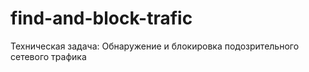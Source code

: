 # find-and-block-trafic
Техническая задача: Обнаружение и блокировка подозрительного сетевого трафика

